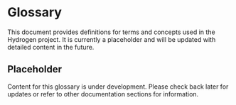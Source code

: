 # Glossary

This document provides definitions for terms and concepts used in the Hydrogen project. It is currently a placeholder and will be updated with detailed content in the future.

## Placeholder

Content for this glossary is under development. Please check back later for updates or refer to other documentation sections for information.
